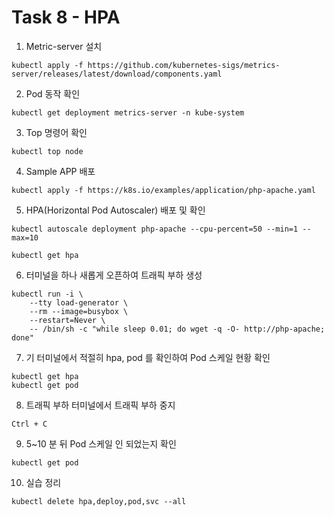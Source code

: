 # Task 8 - HPA

1. Metric-server 설치
```
kubectl apply -f https://github.com/kubernetes-sigs/metrics-server/releases/latest/download/components.yaml
```

2. Pod 동작 확인
```
kubectl get deployment metrics-server -n kube-system
```

3. Top 명령어 확인
```
kubectl top node
```

4. Sample APP 배포
```
kubectl apply -f https://k8s.io/examples/application/php-apache.yaml
```

5. HPA(Horizontal Pod Autoscaler) 배포 및 확인
```
kubectl autoscale deployment php-apache --cpu-percent=50 --min=1 --max=10
```
```
kubectl get hpa
```

6. 터미널을 하나 새롭게 오픈하여 트래픽 부하 생성
```
kubectl run -i \
    --tty load-generator \
    --rm --image=busybox \
    --restart=Never \
    -- /bin/sh -c "while sleep 0.01; do wget -q -O- http://php-apache; done"
```

7. 기 터미널에서 적절히 hpa, pod 를 확인하여 Pod 스케일 현황 확인
```
kubectl get hpa
kubectl get pod
```

8. 트래픽 부하 터미널에서 트래픽 부하 중지 
```
Ctrl + C
```

9. 5~10 분 뒤 Pod 스케일 인 되었는지 확인
```
kubectl get pod
```

10. 실습 정리
```
kubectl delete hpa,deploy,pod,svc --all 
```

